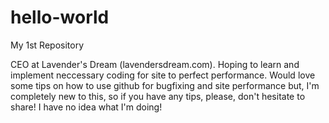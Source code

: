 # hello-world
My 1st Repository

CEO at Lavender's Dream (lavendersdream.com). Hoping to learn and implement neccessary coding for site to perfect performance.
Would love some tips on how to use github for bugfixing and site performance but, I'm completely new to this, so if you have any
tips, please, don't hesitate to share! I have no idea what I'm doing!
